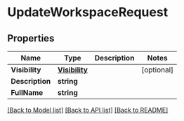 # UpdateWorkspaceRequest

## Properties

Name | Type | Description | Notes
------------ | ------------- | ------------- | -------------
**Visibility** | [**Visibility**](Visibility.md) |  | [optional] 
**Description** | **string** |  | 
**FullName** | **string** |  | 

[[Back to Model list]](../README.md#documentation-for-models) [[Back to API list]](../README.md#documentation-for-api-endpoints) [[Back to README]](../README.md)


